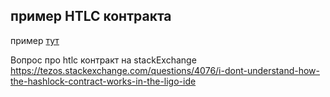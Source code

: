 ## пример HTLC контракта 
пример [тут](/HTLC/Hashlock_contract.pascaligo)  

Вопрос про htlc контракт на stackExchange https://tezos.stackexchange.com/questions/4076/i-dont-understand-how-the-hashlock-contract-works-in-the-ligo-ide   

